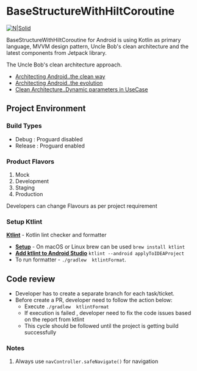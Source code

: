 # BaseStructureWithHiltCoroutine

[![N|Solid](https://d3nmt5vlzunoa1.cloudfront.net/kotlin/files/2017/05/android_kotlin.png)](https://d3nmt5vlzunoa1.cloudfront.net/kotlin/files/2017/05/android_kotlin.png)

BaseStructureWithHiltCoroutine for Android is using Kotlin as primary language, MVVM design pattern, Uncle Bob's clean architecture and the latest components from Jetpack library.

The Uncle Bob's clean architecture approach.
  - [Architecting Android..the clean way](https://fernandocejas.com/2014/09/03/architecting-android-the-clean-way/)
  - [Architecting Android..the evolution](http://fernandocejas.com/2015/07/18/architecting-android-the-evolution/)
  - [Clean Architecture..Dynamic parameters in UseCase](http://fernandocejas.com/2016/12/24/clean-architecture-dynamic-parameters-in-use-cases/)

## Project Environment

### Build Types

* Debug : Proguard disabled
* Release : Proguard enabled

### Product Flavors

1. Mock
2. Development
3. Staging
4. Production

Developers can change Flavours as per project requirement

### Setup Ktlint

**[Ktlint](https://github.com/pinterest/ktlint)** - Kotlin lint checker and formatter
   * **[Setup](https://github.com/pinterest/ktlint#installation)** - On macOS or Linux brew can be used 
    `brew install ktlint`
   * **[Add ktlint to Android Studio](https://github.com/pinterest/ktlint#option-1-recommended)**
    `ktlint --android applyToIDEAProject`
   * To run formatter - `./gradlew  ktlintFormat`.

## Code review
  * Developer has to create a separate branch for each task/ticket.
  * Before create a PR, developer need to follow the action below:
    * Execute `./gradlew  ktlintFormat`
    * If execution is failed , developer need to fix the code issues based on the report from ktlint
    * This cycle should be followed until the project is getting build successfully

### Notes
1. Always use `navController.safeNavigate()` for navigation